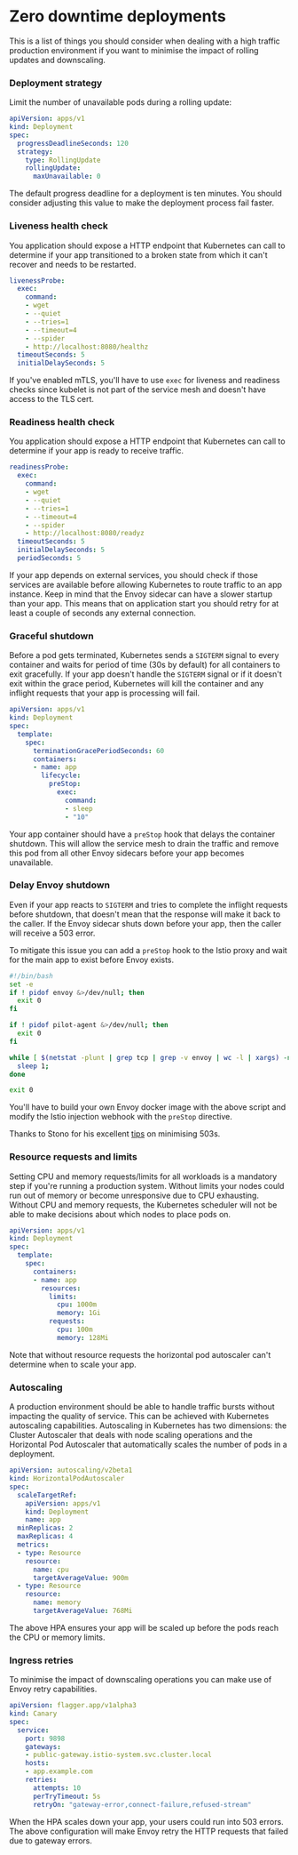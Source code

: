 # Zero downtime deployments

This is a list of things you should consider when dealing with a high traffic production environment if you want to
minimise the impact of rolling updates and downscaling.

### Deployment strategy

Limit the number of unavailable pods during a rolling update:

```yaml
apiVersion: apps/v1
kind: Deployment
spec:
  progressDeadlineSeconds: 120
  strategy:
    type: RollingUpdate
    rollingUpdate:
      maxUnavailable: 0
```

The default progress deadline for a deployment is ten minutes.
You should consider adjusting this value to make the deployment process fail faster.

### Liveness health check

You application should expose a HTTP endpoint that Kubernetes can call to determine if 
your app transitioned to a broken state from which it can't recover and needs to be restarted.

```yaml
livenessProbe:
  exec:
    command:
    - wget
    - --quiet
    - --tries=1
    - --timeout=4
    - --spider
    - http://localhost:8080/healthz
  timeoutSeconds: 5
  initialDelaySeconds: 5
```

If you've enabled mTLS, you'll have to use `exec` for liveness and readiness checks since 
kubelet is not part of the service mesh and doesn't have access to the TLS cert.

### Readiness health check

You application should expose a HTTP endpoint that Kubernetes can call to determine if 
your app is ready to receive traffic.

```yaml
readinessProbe:
  exec:
    command:
    - wget
    - --quiet
    - --tries=1
    - --timeout=4
    - --spider
    - http://localhost:8080/readyz
  timeoutSeconds: 5
  initialDelaySeconds: 5
  periodSeconds: 5
```

If your app depends on external services, you should check if those services are available before allowing Kubernetes
to route traffic to an app instance. Keep in mind that the Envoy sidecar can have a slower startup than your app.
This means that on application start you should retry for at least a couple of seconds any external connection.

### Graceful shutdown

Before a pod gets terminated, Kubernetes sends a `SIGTERM` signal to every container and waits for period of 
time (30s by default) for all containers to exit gracefully. If your app doesn't handle the `SIGTERM` signal or if it 
doesn't exit within the grace period, Kubernetes will kill the container and any inflight requests that your app is 
processing will fail.

```yaml
apiVersion: apps/v1
kind: Deployment
spec:
  template:
    spec:
      terminationGracePeriodSeconds: 60
      containers:
      - name: app
        lifecycle:
          preStop:
            exec:
              command:
              - sleep
              - "10"
```

Your app container should have a `preStop` hook that delays the container shutdown.
This will allow the service mesh to drain the traffic and remove this pod from all other Envoy sidecars before your app 
becomes unavailable.

### Delay Envoy shutdown

Even if your app reacts to `SIGTERM` and tries to complete the inflight requests before shutdown, that 
doesn't mean that the response will make it back to the caller. If the Envoy sidecar shuts down before your app, then 
the caller will receive a 503 error.

To mitigate this issue you can add a `preStop` hook to the Istio proxy and wait for the main app to exist before Envoy exists.

```bash
#!/bin/bash
set -e
if ! pidof envoy &>/dev/null; then
  exit 0
fi

if ! pidof pilot-agent &>/dev/null; then
  exit 0
fi

while [ $(netstat -plunt | grep tcp | grep -v envoy | wc -l | xargs) -ne 0 ]; do
  sleep 1;
done

exit 0
```

You'll have to build your own Envoy docker image with the above script and
modify the Istio injection webhook with the `preStop` directive. 

Thanks to Stono for his excellent [tips](https://github.com/istio/istio/issues/12183) on minimising 503s. 

### Resource requests and limits

Setting CPU and memory requests/limits for all workloads is a mandatory step if you're running a production system.
Without limits your nodes could run out of memory or become unresponsive due to CPU exhausting.
Without CPU and memory requests,
the Kubernetes scheduler will not be able to make decisions about which nodes to place pods on.

```yaml
apiVersion: apps/v1
kind: Deployment
spec:
  template:
    spec:
      containers:
      - name: app
        resources:
          limits:
            cpu: 1000m
            memory: 1Gi
          requests:
            cpu: 100m
            memory: 128Mi
```

Note that without resource requests the horizontal pod autoscaler can't determine when to scale your app.

### Autoscaling

A production environment should be able to handle traffic bursts without impacting the quality of service.
This can be achieved with Kubernetes autoscaling capabilities.
Autoscaling in Kubernetes has two dimensions: the Cluster Autoscaler that deals with node scaling operations and
the Horizontal Pod Autoscaler that automatically scales the number of pods in a deployment.

```yaml
apiVersion: autoscaling/v2beta1
kind: HorizontalPodAutoscaler
spec:
  scaleTargetRef:
    apiVersion: apps/v1
    kind: Deployment
    name: app
  minReplicas: 2
  maxReplicas: 4
  metrics:
  - type: Resource
    resource:
      name: cpu
      targetAverageValue: 900m
  - type: Resource
    resource:
      name: memory
      targetAverageValue: 768Mi
```

The above HPA ensures your app will be scaled up before the pods reach the CPU or memory limits.

### Ingress retries

To minimise the impact of downscaling operations you can make use of Envoy retry capabilities.

```yaml
apiVersion: flagger.app/v1alpha3
kind: Canary
spec:
  service:
    port: 9898
    gateways:
    - public-gateway.istio-system.svc.cluster.local
    hosts:
    - app.example.com
    retries:
      attempts: 10
      perTryTimeout: 5s
      retryOn: "gateway-error,connect-failure,refused-stream"
```

When the HPA scales down your app, your users could run into 503 errors.
The above configuration will make Envoy retry the HTTP requests that failed due to gateway errors.
